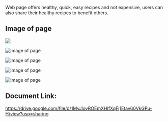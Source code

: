 
Web page offers healthy, quick, easy recipes and not expensive, users can also share their healthy recipes to benefit others. 

## Image of page
<img src="https://drive.google.com/file/d/1pcLTTUq8Ge4MUpmbZX5JZ6PGQXJMDljS/view?usp=sharing">

![image of page]([https://drive.google.com/file/d/1pcLTTUq8Ge4MUpmbZX5JZ6PGQXJMDljS/view?usp=sharing])

![image of page]([(https://drive.google.com/file/d/1pOf8wM5CyEXJJjKLKcmnSxexXX2LUe4t/view?usp=sharing)])

![image of page]([https://drive.google.com/file/d/15LgNBhQm2s5vk-EhFwNZv62D3S8OfS8A/view?usp=sharing])

![image of page]([https://drive.google.com/file/d/12i-oxfPjUB3jwUC4wKBdEG8TQRwPA_q-/view?usp=sharing])


## Document Link:
https://drive.google.com/file/d/1MvJloyROEmXHIfXqFj1Etav60VkGPu-H/view?usp=sharing

